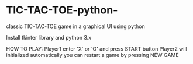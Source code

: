 # TIC-TAC-TOE-python-
classic TIC-TAC-TOE game in a graphical UI using python

Install tkinter library and python 3.x

HOW TO PLAY:
Player1 enter 'X' or 'O' and press START button Player2 will initialized automatically
you can restart a game by pressing NEW GAME
